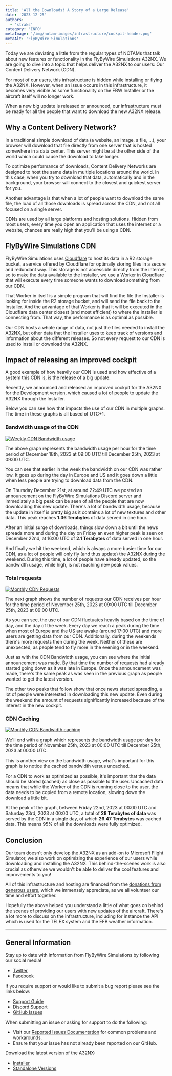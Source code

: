 ```yaml
---
title: 'All the Downloads! A Story of a Large Release'
date: '2023-12-25'
authors:
  - 'straks'
category: 'INFO'
metaImage: '/img/notam-images/infrastructure/cockpit-header.png'
metaAlt: 'FlyByWire Simulations'
---
```


Today we are deviating a little from the regular types of NOTAMs that talk about new features or functionality in the FlyByWire Simulations A32NX. We are going to dive into a topic that helps deliver the A32NX to our users: Our Content Delivery Network (CDN).

For most of our users, this infrastructure is hidden while installing or flying the A32NX. However, when an issue occurs in this infrastructure, it becomes very visible as some functionality on the FBW Installer or the aircraft itself will no longer work.

When a new big update is released or announced, our infrastructure must be ready for all the people that want to download the new A32NX release.

## Why a Content Delivery Network?

In a traditional simple download of data (a website, an image, a file, ...), your browser will download that file directly from one server that is hosted somewhere in a data center. This server might be at the other side of the world which could cause the download to take longer.

To optimize performance of downloads, Content Delivery Networks are designed to host the same data in multiple locations around the world. In this case, when you try to download that data, automatically and in the background, your browser will connect to the closest and quickest server for you.

Another advantage is that when a lot of people want to download the same file, the load of all those downloads is spread across the CDN, and not all focused on a single server.

CDNs are used by all large platforms and hosting solutions. Hidden from most users, every time you open an application that uses the internet or a website, chances are really high that you'll be using a CDN.

## FlyByWire Simulations CDN

FlyByWire Simulations uses [Cloudflare](https://cloudflare.com) to host its data in a R2 storage bucket, a service offered by Cloudflare for optimally storing files in a secure and redundant way. This storage is not accessible directly from the internet, so to make the data available to the Installer, we use a Worker in Cloudflare that will execute every time someone wants to download something from our CDN.

That Worker in itself is a simple program that will find the file the Installer is looking for inside the R2 storage bucket, and will send the file back to the Installer. And the advantage of that Worker is that it will be executed in the Cloudflare data center closest (and most efficient) to where the Installer is connecting from. That way, the performance is as optimal as possible.

Our CDN hosts a whole range of data, not just the files needed to install the A32NX, but other data that the Installer uses to keep track of versions and information about the different releases. So not every request to our CDN is used to install or download the A32NX.

## Impact of releasing an improved cockpit

A good example of how heavily our CDN is used and how effective of a system this CDN is, is the release of a big update.

Recently, we announced and released an improved cockpit for the A32NX for the Development version, which caused a lot of people to update the A32NX through the Installer.

Below you can see how that impacts the use of our CDN in multiple graphs. The time in these graphs is all based of UTC+1.

### Bandwidth usage of the CDN

[![Weekly CDN Bandwidth usage](/img/notam-images/infrastructure/worker-bandwidth-weekly.png)](/img/notam-images/infrastructure/worker-bandwidth-weekly.png)

The above graph represents the bandwidth usage per hour for the time period of December 18th, 2023 at 09:00 UTC till December 25th, 2023 at 09:00 UTC.

You can see that earlier in the week the bandwidth on our CDN was rather low. It goes up during the day in Europe and US and it goes down a little when less people are trying to download data from the CDN.

On Thursday December 21st, at around 22:49 UTC we posted an announcement on the FlyByWire Simulations Discord server and immediately a big peak can be seen of all the people that are now downloading this new update. There's a lot of bandwidth usage, because the update in itself is pretty big as it contains a lot of new textures and other data. This peak reaches **1.36 Terabytes** of data served in one hour.

After an initial surge of downloads, things slow down a bit until the news spreads more and during the day on Friday an even higher peak is seen on December 22nd, at 16:00 UTC of **2.1 Terabytes** of data served in one hour.

And finally we hit the weekend, which is always a more busier time for our CDN, as a lot of people will only fly (and thus update) the A32NX during the weekend. During this time, a lot of people have already updated, so the bandwidth usage, while high, is not reaching new peak values.

### Total requests

[![Monthly CDN Requests](/img/notam-images/infrastructure/total-requests-monthly.png)](/img/notam-images/infrastructure/total-requests-monthly.png)

The next graph shows the number of requests our CDN receives per hour for the time period of November 25th, 2023 at 09:00 UTC till December 25th, 2023 at 09:00 UTC.

As you can see, the use of our CDN fluctuates heavily based on the time of day, and the day of the week. Every day we reach a peak during the time when most of Europe and the US are awake (around 17:00 UTC) and more users are getting data from our CDN. Additionally, during the weekends there's more requests then during the week. Neither of these are unexpected, as people tend to fly more in the evening or in the weekend.

Just as with the CDN Bandwidth usage, you can see where the initial announcement was made. By that time the number of requests had already started going down as it was late in Europe. Once the announcement was made, there's the same peak as was seen in the previous graph as people wanted to get the latest version.

The other two peaks that follow show that once news started spreading, a lot of people were interested in downloading this new update. Even during the weekend the amount of requests significantly increased because of the interest in the new cockpit.

### CDN Caching

[![Monthly CDN Bandwidth caching](/img/notam-images/infrastructure/bandwidth-caching-monthly.png)](/img/notam-images/infrastructure/bandwidth-caching-monthly.png)

We'll end with a graph which represents the bandwidth usage per day for the time period of November 25th, 2023 at 00:00 UTC till December 25th, 2023 at 00:00 UTC.

This is another view on the bandwidth usage, what's important for this graph is to notice the cached bandwidth versus uncached.

For a CDN to work as optimized as possible, it's important that the data should be stored (cached) as close as possible to the user. Uncached data means that while the Worker of the CDN is running close to the user, the data needs to be copied from a remote location, slowing down the download a little bit.

At the peak of the graph, between Friday 22nd, 2023 at 00:00 UTC and Saturday 23rd, 2023 at 00:00 UTC, a total of **28 Terabytes of data** was served by the CDN in a single day, of which **26.47 Terabytes** was cached data. This means 95% of all the downloads were fully optimized.

## Conclusion

Our team doesn't only develop the A32NX as an add-on to Microsoft Flight Simulator, we also work on optimizing the experience of our users while downloading and installing the A32NX. This behind-the-scenes work is also crucial as otherwise we wouldn't be able to deliver the cool features and improvements to you!

All of this infrastructure and hosting are financed from the [donations from generous users](https://opencollective.com/flybywire), which we immensely appreciate, as we all volunteer our time and effort together.

Hopefully the above helped you understand a little of what goes on behind the scenes of providing our users with new updates of the aircraft. There's a lot more to discuss on the infrastructure, including for instance the API which is used for the TELEX system and the EFB weather information.

---

## General Information

Stay up to date with information from FlyByWire Simulations by following our social media!

- [Twitter](https://twitter.com/FlyByWireSim)
- [Facebook](https://www.facebook.com/FlyByWireSimulations/)

If you require support or would like to submit a bug report please see the links below:

- [Support Guide](https://docs.flybywiresim.com/fbw-a32nx/support/)
- [Discord Support](https://discord.gg/flybywire)
- [GitHub Issues](https://github.com/flybywiresim/a32nx/issues/new/choose)

When submitting an issue or asking for support to do the following:

- Visit our [Reported Issues Documentation](https://docs.flybywiresim.com/fbw-a32nx/support/reported-issues/) for common problems and workarounds.
- Ensure that your issue has not already been reported on our GitHub.

Download the latest version of the A32NX:

- [Installer](https://api.flybywiresim.com/installer)
- [Standalone Versions](https://flybywiresim.com/a32nx/#download)
